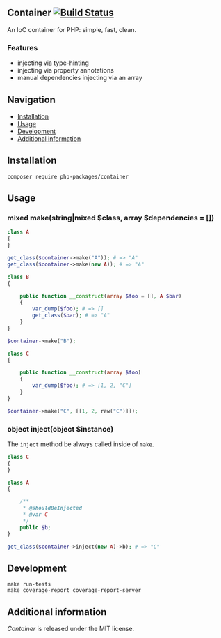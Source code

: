 ## Container [![Build Status](https://travis-ci.org/php-packages/container.svg?branch=master)](https://travis-ci.org/php-packages/container)

An IoC container for PHP: simple, fast, clean.

### Features

- injecting via type-hinting
- injecting via property annotations
- manual dependencies injecting via an array

## Navigation

- [Installation](#installation)
- [Usage](#usage)
- [Development](#development)
- [Additional information](#additional-information)

## Installation

```shell
composer require php-packages/container
```

## Usage

### mixed make(string|mixed $class, array $dependencies = [])

```php
class A
{
}

get_class($container->make("A")); # => "A"
get_class($container->make(new A)); # => "A"

class B
{

    public function __construct(array $foo = [], A $bar)
    {
        var_dump($foo); # => []
        get_class($bar); # => "A"
    }
}

$container->make("B");

class C
{

    public function __construct(array $foo)
    {
        var_dump($foo); # => [1, 2, "C"]
    }
}

$container->make("C", [[1, 2, raw("C")]]);
```

### object inject(object $instance)

The `inject` method be always called inside of `make`.

```php
class C
{
}

class A
{

    /**
     * @shouldBeInjected
     * @var C
     */
    public $b;
}

get_class($container->inject(new A)->b); # => "C"
```

## Development

```shell
make run-tests
make coverage-report coverage-report-server
```

## Additional information

*Container* is released under the MIT license.
